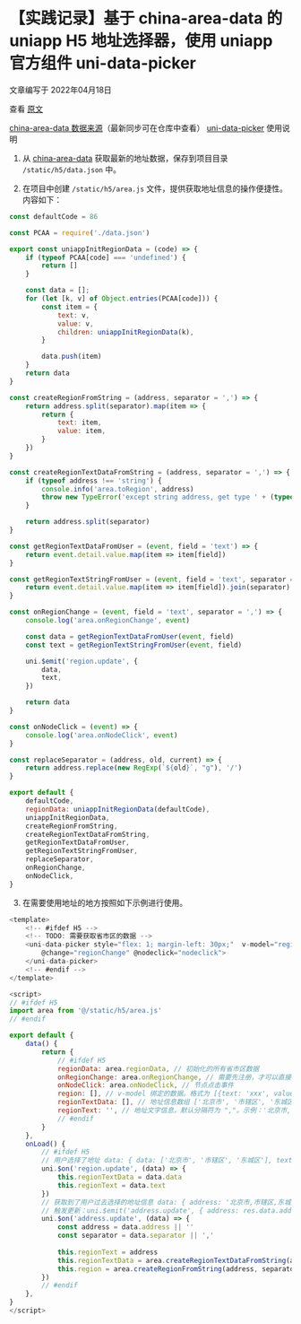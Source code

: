 # 【实践记录】基于 china-area-data 的 uniapp H5 地址选择器，使用 uniapp 官方组件 uni-data-picker

文章编写于 2022年04月18日

查看 [原文](https://laravel-workerman.iwnweb.com/d/14-china-area-data-uniapp-h5-uniapp-uni-data-picker)

[china-area-data 数据来源](https://github.com/airyland/china-area-data/)（最新同步可在仓库中查看）
[uni-data-picker](https://uniapp.dcloud.io/component/uniui/uni-data-picker.html) 使用说明


1. 从 [china-area-data](https://github.com/airyland/china-area-data/blob/master/v5/data.json) 获取最新的地址数据，保存到项目目录 `/static/h5/data.json` 中。

2. 在项目中创建 `/static/h5/area.js` 文件，提供获取地址信息的操作便捷性。内容如下：

```js
const defaultCode = 86

const PCAA = require('./data.json')

export const uniappInitRegionData = (code) => {
	if (typeof PCAA[code] === 'undefined') {
		return []
	}

	const data = [];
	for (let [k, v] of Object.entries(PCAA[code])) {
		const item = {
			text: v,
			value: v,
			children: uniappInitRegionData(k),
		}

		data.push(item)
	}
	return data
}

const createRegionFromString = (address, separator = ',') => {
	return address.split(separator).map(item => {
		return {
			text: item,
			value: item,
		}
	})
}

const createRegionTextDataFromString = (address, separator = ',') => {
	if (typeof address !== 'string') {
		console.info('area.toRegion', address)
		throw new TypeError('except string address, get type ' + (typeof address))
	}

	return address.split(separator)
}

const getRegionTextDataFromUser = (event, field = 'text') => {
	return event.detail.value.map(item => item[field])
}

const getRegionTextStringFromUser = (event, field = 'text', separator = ',') => {
	return event.detail.value.map(item => item[field]).join(separator)
}

const onRegionChange = (event, field = 'text', separator = ',') => {
	console.log('area.onRegionChange', event)

	const data = getRegionTextDataFromUser(event, field)
	const text = getRegionTextStringFromUser(event, field)

	uni.$emit('region.update', {
		data,
		text,
	})

	return data
}

const onNodeClick = (event) => {
	console.log('area.onNodeClick', event)
}

const replaceSeparator = (address, old, current) => {
	return address.replace(new RegExp(`${old}`, "g"), '/')
}

export default {
	defaultCode,
	regionData: uniappInitRegionData(defaultCode),
	uniappInitRegionData,
	createRegionFromString,
	createRegionTextDataFromString,
	getRegionTextDataFromUser,
	getRegionTextStringFromUser,
	replaceSeparator,
	onRegionChange,
	onNodeClick,
}

```

3. 在需要使用地址的地方按照如下示例进行使用。

```js
<template>
	<!-- #ifdef H5 -->
	<!-- TODO: 需要获取省市区的数据 -->
	<uni-data-picker style="flex: 1; margin-left: 30px;"  v-model="region" placeholder="请选择地址" popup-title="请选择城市" :localdata="regionData"
		@change="regionChange" @nodeclick="nodeclick">
	</uni-data-picker>
	<!-- #endif -->
</template>

<script>
// #ifdef H5
import area from '@/static/h5/area.js'
// #endif

export default {
	data() {
		return {
			// #ifdef H5
			regionData: area.regionData, // 初始化的所有省市区数据
			onRegionChange: area.onRegionChange, // 需要先注册，才可以直接在页面调用
			onNodeClick: area.onNodeClick, // 节点点击事件
			region: [], // v-model 绑定的数据。格式为 [{text: 'xxx', value: 'xxx'}, {text: 'xxx', value: 'xxx'}]
			regionTextData: [], // 地址信息数组 ['北京市', '市辖区', '东城区']
			regionText: '', // 地址文字信息，默认分隔符为 ","。示例：'北京市,市辖区,东城区'
			// #endif
		}
	},
	onLoad() {
		// #ifdef H5
		// 用户选择了地址 data: { data: ['北京市', '市辖区', '东城区'], text: '北京市,市辖区,东城区' }
		uni.$on('region.update', (data) => {
			this.regionTextData = data.data
			this.regionText = data.text
		})
		// 获取到了用户过去选择的地址信息 data: { address: '北京市,市辖区,东城区', separator: ',' }
		// 触发更新：uni.$emit('address.update', { address: res.data.address, separator: ',' })
		uni.$on('address.update', (data) => {
			const address = data.address || ''
			const separator = data.separator || ','
			
			this.regionText = address
			this.regionTextData = area.createRegionTextDataFromString(address)
			this.region = area.createRegionFromString(address, separator)
		})
		// #endif
	},
}
</script>
```